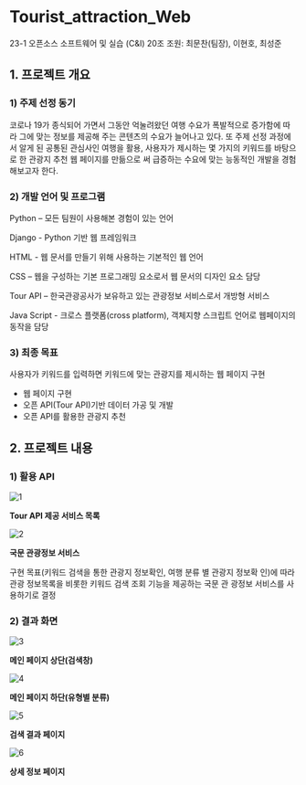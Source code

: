 # Tourist_attraction_Web
23-1 오픈소스 소프트웨어 및 실습 (C&amp;I) 20조
조원: 최문찬(팀장), 이현호, 최성준

## 1. 프로젝트 개요 

### 1) 주제 선정 동기

 코로나 19가 종식되어 가면서 그동안 억눌려왔던 여행 수요가 폭발적으로 증가함에 따라 그에 맞는
정보를 제공해 주는 콘텐츠의 수요가 늘어나고 있다. 또 주제 선정 과정에서 알게 된 공통된 관심사인
여행을 활용, 사용자가 제시하는 몇 가지의 키워드를 바탕으로 한 관광지 추천 웹 페이지를 만듦으로
써 급증하는 수요에 맞는 능동적인 개발을 경험 해보고자 한다.

### 2) 개발 언어 및 프로그램
   
 Python – 모든 팀원이 사용해본 경험이 있는 언어
 
 Django - Python 기반 웹 프레임워크
 
 HTML - 웹 문서를 만들기 위해 사용하는 기본적인 웹 언어
 
 CSS – 웹을 구성하는 기본 프로그래밍 요소로서 웹 문서의 디자인 요소 담당
 
 Tour API – 한국관광공사가 보유하고 있는 관광정보 서비스로서 개방형 서비스
 
 Java Script - 크로스 플랫폼(cross platform), 객체지향 스크립트 언어로 웹페이지의 동작을 담당

### 3) 최종 목표
   
사용자가 키워드를 입력하면 키워드에 맞는 관광지를 제시하는 웹 페이지 구현

- 웹 페이지 구현
- 오픈 API(Tour API)기반 데이터 가공 및 개발
- 오픈 API를 활용한 관광지 추천

 ## 2. 프로젝트 내용

### 1) 활용 API
    
![1](https://github.com/2023-OSS-Team20/Tourist_attraction_Web/assets/127092247/647e34ef-b1ab-4297-806b-838867b73082)

**Tour API 제공 서비스 목록**

![2](https://github.com/2023-OSS-Team20/Tourist_attraction_Web/assets/127092247/09ec9f34-e121-4806-b1ce-f3c453f7e582)

**국문 관광정보 서비스**

구현 목표(키워드 검색을 통한 관광지 정보확인, 여행 분류 별 관광지 정보확
인)에 따라 관광 정보목록을 비롯한 키워드 검색 조회 기능을 제공하는 국문 관
광정보 서비스를 사용하기로 결정 

### 2) 결과 화면

![3](https://github.com/2023-OSS-Team20/Tourist_attraction_Web/assets/127092247/66b8ccf1-b539-4fea-af3c-3e450d4ce369)

**메인 페이지 상단(검색창)**

![4](https://github.com/2023-OSS-Team20/Tourist_attraction_Web/assets/127092247/33aebe80-0bd3-4dcf-826f-ebd1934b2703)

**메인 페이지 하단(유형별 분류)**

![5](https://github.com/2023-OSS-Team20/Tourist_attraction_Web/assets/127092247/5b7b7fb7-6b08-4f6c-b04f-247ad5ce8740)

**검색 결과 페이지**

![6](https://github.com/2023-OSS-Team20/Tourist_attraction_Web/assets/127092247/d3f2f190-eb3f-4910-a259-c820cf401052)

**상세 정보 페이지**
   


 
